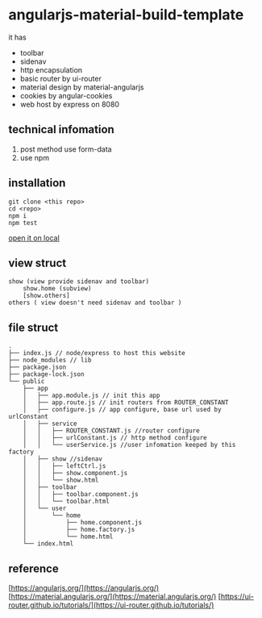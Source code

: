 # angularjs-material-build-template

it has
* toolbar
* sidenav
* http encapsulation
* basic router by ui-router
* material design by material-angularjs
* cookies by angular-cookies
* web host by express on 8080

## technical infomation

1. post method use form-data 
2. use npm

## installation

```
git clone <this repo>
cd <repo>
npm i
npm test
```
[open it on local](http://localhost:8080)

## view struct

```
show (view provide sidenav and toolbar)
	show.home (subview)
	[show.others]
others ( view doesn't need sidenav and toolbar )
```

## file struct
```
.
├── index.js // node/express to host this website
├── node_modules // lib
├── package.json
├── package-lock.json
└── public
    ├── app
    │   ├── app.module.js // init this app
    │   ├── app.route.js // init routers from ROUTER_CONSTANT
    │   ├── configure.js // app configure, base url used by urlConstant
    │   ├── service
    │   │   ├── ROUTER_CONSTANT.js //router configure
    │   │   ├── urlConstant.js // http method configure
    │   │   └── userService.js //user infomation keeped by this factory 
    │   ├── show //sidenav
    │   │   ├── leftCtrl.js
    │   │   ├── show.component.js
    │   │   └── show.html
    │   ├── toolbar 
    │   │   ├── toolbar.component.js
    │   │   └── toolbar.html
    │   └── user
    │       └── home
    │           ├── home.component.js
    │           ├── home.factory.js
    │           └── home.html
    └── index.html
```

## reference
[https://angularjs.org/](https://angularjs.org/)
[https://material.angularjs.org/](https://material.angularjs.org/)
[https://ui-router.github.io/tutorials/](https://ui-router.github.io/tutorials/)
